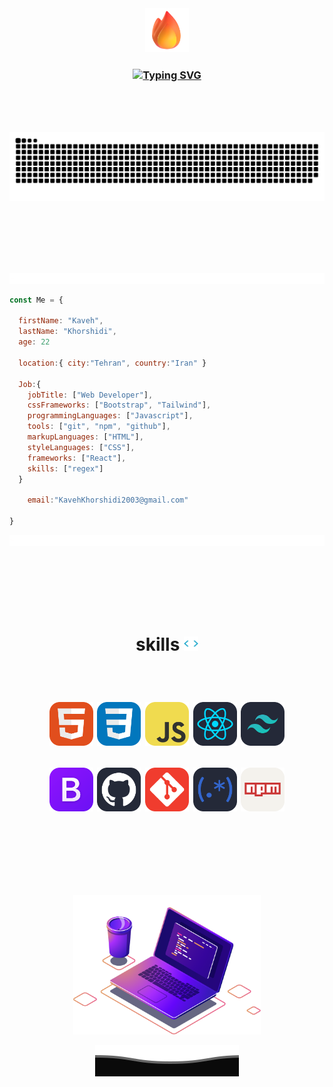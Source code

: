 <br/>












<h3 align="center">
<img src="./Media/Fire.png" alt="GitHub Logo" width="70">
</h3>



<h3 align="center">

  [![Typing SVG](https://readme-typing-svg.demolab.com?font=Bitcount+Prop+Double&weight=300&size=35&duration=4000&pause=3000&color=00FF00&width=435&lines=Hi+%2C+I'm++Kaveh+Khorshidi)](https://git.io/typing-svg)

</h3>













<br/>
<br/>
<br/>













<p align="center">
<picture>
  <source
    media="(prefers-color-scheme: dark)"
    srcset="https://raw.githubusercontent.com/platane/snk/output/github-contribution-grid-snake-dark.svg"
  />
  <source
    media="(prefers-color-scheme: light)"
    srcset="https://raw.githubusercontent.com/platane/snk/output/github-contribution-grid-snake.svg"
  />
  <img
    alt="github contribution grid snake animation"
    src="https://raw.githubusercontent.com/platane/snk/output/github-contribution-grid-snake.svg"
  />
</picture>
</p>

















<br/>
<br/>
<br/>
<br/>
<br/>












<p align="center">
<img src="./Media/212284100-561aa473-3905-4a80-b561-0d28506553ee.gif">
</p>

```javascript
const Me = {

  firstName: "Kaveh",
  lastName: "Khorshidi",
  age: 22

  location:{ city:"Tehran", country:"Iran" }
  
  Job:{
    jobTitle: ["Web Developer"],
    cssFrameworks: ["Bootstrap", "Tailwind"],
    programmingLanguages: ["Javascript"],
    tools: ["git", "npm", "github"],
    markupLanguages: ["HTML"],
    styleLanguages: ["CSS"],
    frameworks: ["React"],
    skills: ["regex"]
  }
  
    email:"KavehKhorshidi2003@gmail.com"

}
```

<p align="center">
<img src="./Media/212284100-561aa473-3905-4a80-b561-0d28506553ee.gif">
</p>































<br/>
<br/>
<br/>
<br/>
<br/>























<h1 align="center">skills
 <img src="./Media/212284087-bbe7e430-757e-4901-90bf-4cd2ce3e1852.gif" width="23px"></img>
 </h1>


<br/>




<h1 align="center">

<p align="center">
<img width="70px" src="./Media/HTML.svg">
<img width="70px" src="./Media/CSS.svg">
<img width="70px" src="./Media/JavaScript.svg">
<img width="70px" src="./Media/React-Dark.svg">
<img width="70px" src="./Media/TailwindCSS-Dark.svg">
</p>
<p align="center">
<img width="70px" src="./Media/Bootstrap.svg">
<img width="70px" src="./Media/Github-Dark.svg">
<img width="70px" src="./Media/Git.svg">
<img width="70px" src="./Media/Regex-Dark.svg">
<img width="70px" src="./Media/Npm-Light.svg">
</p>

</h1>









<br/>
<br/>
<br/>
<br/>
<br/>






<p align="center">
<img width="300px" src="./Media/219925470-37670a3b-c3e2-4af7-b468-673c6dd99d16.png">
</p>




<p align="center">
<img src="./Media/Bottom.svg">
</p>